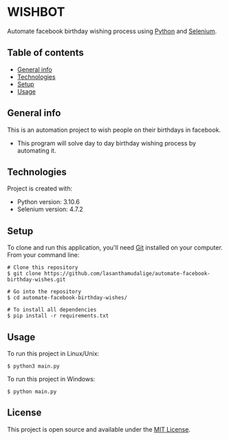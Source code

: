 # WISHBOT

Automate facebook birthday wishing process using [Python](https://www.python.org/) and [Selenium](https://www.selenium.dev/).

## Table of contents
* [General info](#general-info)
* [Technologies](#technologies)
* [Setup](#setup)
* [Usage](#usage)

## General info
This is an automation project to wish people on their birthdays in facebook. 
* This program will solve day to day birthday wishing process by automating it.
	
## Technologies
Project is created with:
* Python version: 3.10.6
* Selenium version: 4.7.2
	
## Setup

To clone and run this application, you'll need [Git](https://git-scm.com) installed on your computer. From your command line:

```
# Clone this repository
$ git clone https://github.com/lasanthamudalige/automate-facebook-birthday-wishes.git

# Go into the repository
$ cd automate-facebook-birthday-wishes/

# To install all dependencies
$ pip install -r requirements.txt
```

## Usage

To run this project in Linux/Unix:

```
$ python3 main.py
```

To run this project in Windows:

```
$ python main.py
```

## License 
This project is open source and available under the [MIT License](https://github.com/lasanthamudalige/automate-facebook-birthday-wishes/blob/main/LICENSE).

